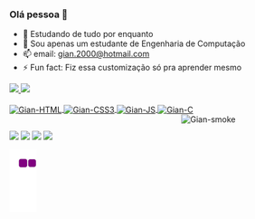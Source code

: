 ### Olá pessoa 👋

- 🌱 Estudando de tudo por enquanto
- 💬 Sou apenas um estudante de Engenharia de Computação
- 📫 email: gian.2000@hotmail.com
- ⚡ Fun fact: Fiz essa customização só pra aprender mesmo

<div>
  <a href="https://github.com/GianSE">
  <img height="180em" src="https://github-readme-stats.vercel.app/api?username=GianSE&show_icons=true&theme=blueberry&include_all_commits=true&count_private=true"/>
  <img height="180em" src="https://github-readme-stats.vercel.app/api/top-langs/?username=GianSE&layout=compact&langs_count=16&theme=blueberry"/>
</div>

<!-- https://devicon.dev/ -->
<div style="display: inline_block"><br>
  <img align="center" alt="Gian-HTML" height="30" width="40" src="https://cdn.jsdelivr.net/gh/devicons/devicon/icons/html5/html5-original.svg" />
  <img align="center" alt="Gian-CSS3" height="30" width="40" src="https://cdn.jsdelivr.net/gh/devicons/devicon/icons/css3/css3-original.svg" />
  <img align="center" alt="Gian-JS" height="30" width="40" src="https://cdn.jsdelivr.net/gh/devicons/devicon/icons/javascript/javascript-original.svg" />
  <img align="center" alt="Gian-C" height="30" width="40" src="https://cdn.jsdelivr.net/gh/devicons/devicon/icons/c/c-original.svg" />
  <img align="right" alt="Gian-smoke" width="200" src="https://media.discordapp.net/attachments/1135076457715081277/1135077571646718113/Design_sem_nome2.gif?width=510&height=510" />
  
</div>

##

<!-- https://dev.to/envoy_/150-badges-for-github-pnk -->
<!-- https://shields.io/badges -->
<div>
  <a href="https://www.instagram.com/gianflw/" target="_blank"><img src="https://img.shields.io/badge/Instagram-E4405F?style=for-the-badge&logo=instagram&logoColor=white" target="_blank"></a>
  <a href="https://www.linkedin.com/in/gian-pedro-rodrigues-330397163/" target="_blank"><img src="https://img.shields.io/badge/LinkedIn-0077B5?style=for-the-badge&logo=linkedin&logoColor=white" target="_blank"></a>
  <a href="mailto:gian.2000@hotmail.com"><img src="https://img.shields.io/badge/Gmail-D14836?style=for-the-badge&logo=gmail&logoColor=white" target="_blank"></a>
  <a href="https://www.beecrowd.com.br/judge/pt/profile/725043" target="_blank"><img height="32em" src="https://beecrowd.io/wp-content/uploads/2021/08/beecrowd__roxoHorClean-small-PNG-1.png" target="_blank"></a>
</div>  

  ![snake gif](https://github.com/GianSE/GianSE/blob/output/github-contribution-grid-snake.gif)
